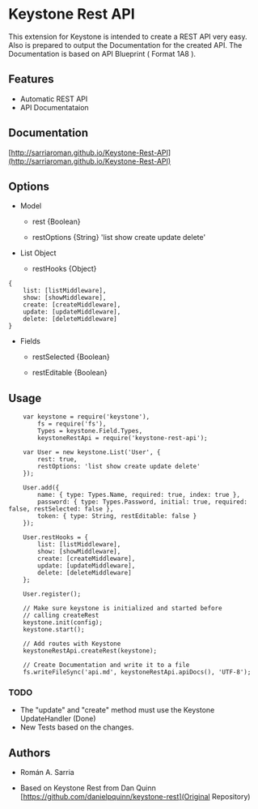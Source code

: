 # Keystone Rest API

This extension for Keystone is intended to create a REST API very easy. Also is prepared to output the Documentation for the created API. The Documentation is based on API Blueprint ( Format 1A8 ).

## Features
- Automatic REST API
- API Documentataion

## Documentation

[http://sarriaroman.github.io/Keystone-Rest-API](http://sarriaroman.github.io/Keystone-Rest-API)

## Options

 - Model  
 	+ rest {Boolean}  
	
	+ restOptions {String} 'list show create update delete'  
  
 - List Object    
  	+ restHooks {Object}  

```
{
    list: [listMiddleware],
    show: [showMiddleware],
    create: [createMiddleware],
    update: [updateMiddleware],
	delete: [deleteMiddleware]
}
```
   
 - Fields  
  	+ restSelected {Boolean}  
	
   	+ restEditable {Boolean}  

## Usage

```
    var keystone = require('keystone'),
		fs = require('fs'),
      	Types = keystone.Field.Types,
      	keystoneRestApi = require('keystone-rest-api');

    var User = new keystone.List('User', {
		rest: true,
		restOptions: 'list show create update delete'
	});

    User.add({
      	name: { type: Types.Name, required: true, index: true },
      	password: { type: Types.Password, initial: true, required: false, restSelected: false },
      	token: { type: String, restEditable: false }
    });
	
	User.restHooks = {
      	list: [listMiddleware],
      	show: [showMiddleware],
		create: [createMiddleware],
      	update: [updateMiddleware],
      	delete: [deleteMiddleware]
    };

    User.register();

    // Make sure keystone is initialized and started before
    // calling createRest
    keystone.init(config);
    keystone.start();

    // Add routes with Keystone
    keystoneRestApi.createRest(keystone);
	
	// Create Documentation and write it to a file
	fs.writeFileSync('api.md', keystoneRestApi.apiDocs(), 'UTF-8');
```

### TODO
- The "update" and "create" method must use the Keystone UpdateHandler (Done)  
- New Tests based on the changes.

## Authors

* Román A. Sarria  

* Based on Keystone Rest from Dan Quinn [https://github.com/danielpquinn/keystone-rest](Original Repository)  

